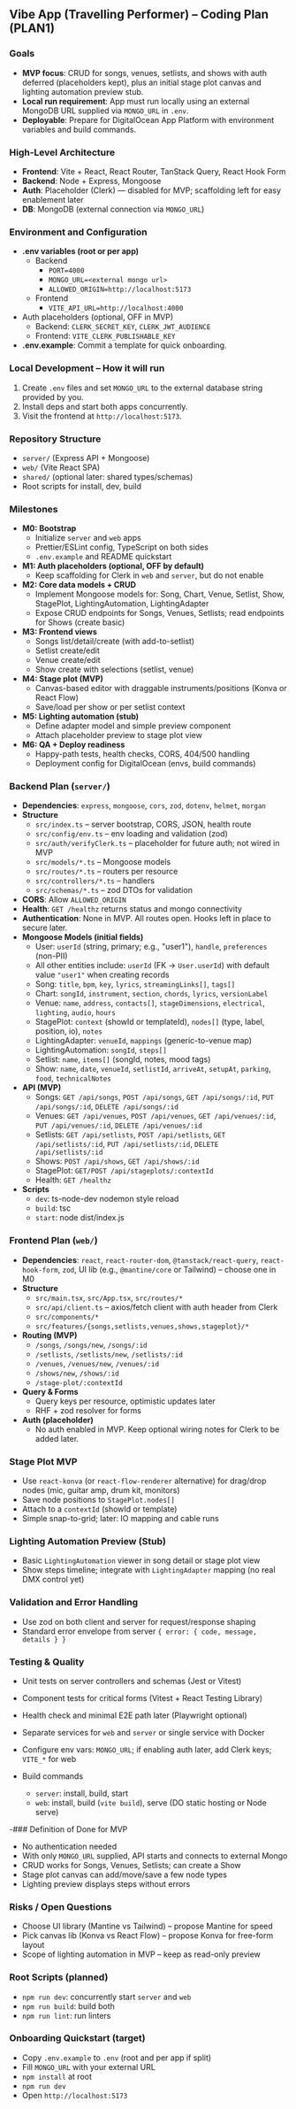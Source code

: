 ## Vibe App (Travelling Performer) – Coding Plan (PLAN1)

### Goals
- **MVP focus**: CRUD for songs, venues, setlists, and shows with auth deferred (placeholders kept), plus an initial stage plot canvas and lighting automation preview stub.
- **Local run requirement**: App must run locally using an external MongoDB URL supplied via `MONGO_URL` in `.env`.
- **Deployable**: Prepare for DigitalOcean App Platform with environment variables and build commands.

### High-Level Architecture
- **Frontend**: Vite + React, React Router, TanStack Query, React Hook Form
- **Backend**: Node + Express, Mongoose
- **Auth**: Placeholder (Clerk) — disabled for MVP; scaffolding left for easy enablement later
- **DB**: MongoDB (external connection via `MONGO_URL`)

### Environment and Configuration
- **.env variables (root or per app)**
  - Backend
    - `PORT=4000`
    - `MONGO_URL=<external mongo url>`
    - `ALLOWED_ORIGIN=http://localhost:5173`
  - Frontend
    - `VITE_API_URL=http://localhost:4000`
- Auth placeholders (optional, OFF in MVP)
  - Backend: `CLERK_SECRET_KEY`, `CLERK_JWT_AUDIENCE`
  - Frontend: `VITE_CLERK_PUBLISHABLE_KEY`
- **.env.example**: Commit a template for quick onboarding.

### Local Development – How it will run
1. Create `.env` files and set `MONGO_URL` to the external database string provided by you.
2. Install deps and start both apps concurrently.
3. Visit the frontend at `http://localhost:5173`.

### Repository Structure
- `server/` (Express API + Mongoose)
- `web/` (Vite React SPA)
- `shared/` (optional later: shared types/schemas)
- Root scripts for install, dev, build

### Milestones
- **M0: Bootstrap**
  - Initialize `server` and `web` apps
  - Prettier/ESLint config, TypeScript on both sides
  - `.env.example` and README quickstart
- **M1: Auth placeholders (optional, OFF by default)**
  - Keep scaffolding for Clerk in `web` and `server`, but do not enable
- **M2: Core data models + CRUD**
  - Implement Mongoose models for: Song, Chart, Venue, Setlist, Show, StagePlot, LightingAutomation, LightingAdapter
  - Expose CRUD endpoints for Songs, Venues, Setlists; read endpoints for Shows (create basic)
- **M3: Frontend views**
  - Songs list/detail/create (with add-to-setlist)
  - Setlist create/edit
  - Venue create/edit
  - Show create with selections (setlist, venue)
- **M4: Stage plot (MVP)**
  - Canvas-based editor with draggable instruments/positions (Konva or React Flow)
  - Save/load per show or per setlist context
- **M5: Lighting automation (stub)**
  - Define adapter model and simple preview component
  - Attach placeholder preview to stage plot view
- **M6: QA + Deploy readiness**
  - Happy-path tests, health checks, CORS, 404/500 handling
  - Deployment config for DigitalOcean (envs, build commands)

### Backend Plan (`server/`)
- **Dependencies**: `express`, `mongoose`, `cors`, `zod`, `dotenv`, `helmet`, `morgan`
- **Structure**
  - `src/index.ts` – server bootstrap, CORS, JSON, health route
  - `src/config/env.ts` – env loading and validation (zod)
  - `src/auth/verifyClerk.ts` – placeholder for future auth; not wired in MVP
  - `src/models/*.ts` – Mongoose models
  - `src/routes/*.ts` – routers per resource
  - `src/controllers/*.ts` – handlers
  - `src/schemas/*.ts` – zod DTOs for validation
- **CORS**: Allow `ALLOWED_ORIGIN`
- **Health**: `GET /healthz` returns status and mongo connectivity
- **Authentication**: None in MVP. All routes open. Hooks left in place to secure later.
- **Mongoose Models (initial fields)**
  - User: `userId` (string, primary; e.g., "user1"), `handle`, `preferences` (non-PII)
  - All other entities include: `userId` (FK -> `User.userId`) with default value `"user1"` when creating records
  - Song: `title`, `bpm`, `key`, `lyrics`, `streamingLinks[]`, `tags[]`
  - Chart: `songId`, `instrument`, `section`, `chords`, `lyrics`, `versionLabel`
  - Venue: `name`, `address`, `contacts[]`, `stageDimensions`, `electrical`, `lighting`, `audio`, `hours`
  - StagePlot: `context` (showId or templateId), `nodes[]` (type, label, position, io), `notes`
  - LightingAdapter: `venueId`, `mappings` (generic-to-venue map)
  - LightingAutomation: `songId`, `steps[]`
  - Setlist: `name`, `items[]` (songId, notes, mood tags)
  - Show: `name`, `date`, `venueId`, `setlistId`, `arriveAt`, `setupAt`, `parking`, `food`, `technicalNotes`
- **API (MVP)**
  - Songs: `GET /api/songs`, `POST /api/songs`, `GET /api/songs/:id`, `PUT /api/songs/:id`, `DELETE /api/songs/:id`
  - Venues: `GET /api/venues`, `POST /api/venues`, `GET /api/venues/:id`, `PUT /api/venues/:id`, `DELETE /api/venues/:id`
  - Setlists: `GET /api/setlists`, `POST /api/setlists`, `GET /api/setlists/:id`, `PUT /api/setlists/:id`, `DELETE /api/setlists/:id`
  - Shows: `POST /api/shows`, `GET /api/shows/:id`
  - StagePlot: `GET/POST /api/stageplots/:contextId`
  - Health: `GET /healthz`
- **Scripts**
  - `dev`: ts-node-dev nodemon style reload
  - `build`: tsc
  - `start`: node dist/index.js

### Frontend Plan (`web/`)
- **Dependencies**: `react`, `react-router-dom`, `@tanstack/react-query`, `react-hook-form`, `zod`, UI lib (e.g., `@mantine/core` or Tailwind) – choose one in M0
- **Structure**
  - `src/main.tsx`, `src/App.tsx`, `src/routes/*`
  - `src/api/client.ts` – axios/fetch client with auth header from Clerk
  - `src/components/*`
  - `src/features/{songs,setlists,venues,shows,stageplot}/*`
- **Routing (MVP)**
  - `/songs`, `/songs/new`, `/songs/:id`
  - `/setlists`, `/setlists/new`, `/setlists/:id`
  - `/venues`, `/venues/new`, `/venues/:id`
  - `/shows/new`, `/shows/:id`
  - `/stage-plot/:contextId`
- **Query & Forms**
  - Query keys per resource, optimistic updates later
  - RHF + zod resolver for forms
- **Auth (placeholder)**
  - No auth enabled in MVP. Keep optional wiring notes for Clerk to be added later.

### Stage Plot MVP
- Use `react-konva` (or `react-flow-renderer` alternative) for drag/drop nodes (mic, guitar amp, drum kit, monitors)
- Save node positions to `StagePlot.nodes[]`
- Attach to a `contextId` (showId or template)
- Simple snap-to-grid; later: IO mapping and cable runs

### Lighting Automation Preview (Stub)
- Basic `LightingAutomation` viewer in song detail or stage plot view
- Show steps timeline; integrate with `LightingAdapter` mapping (no real DMX control yet)

### Validation and Error Handling
- Use zod on both client and server for request/response shaping
- Standard error envelope from server `{ error: { code, message, details } }`

### Testing & Quality
- Unit tests on server controllers and schemas (Jest or Vitest)
- Component tests for critical forms (Vitest + React Testing Library)
- Health check and minimal E2E path later (Playwright optional)

- Separate services for `web` and `server` or single service with Docker
- Configure env vars: `MONGO_URL`; if enabling auth later, add Clerk keys; `VITE_*` for web
- Build commands
  - `server`: install, build, start
  - `web`: install, build (`vite build`), serve (DO static hosting or Node serve)

-### Definition of Done for MVP
- No authentication needed
- With only `MONGO_URL` supplied, API starts and connects to external Mongo
- CRUD works for Songs, Venues, Setlists; can create a Show
- Stage plot canvas can add/move/save a few node types
- Lighting preview displays steps without errors

### Risks / Open Questions
- Choose UI library (Mantine vs Tailwind) – propose Mantine for speed
- Pick canvas lib (Konva vs React Flow) – propose Konva for free-form layout
- Scope of lighting automation in MVP – keep as read-only preview

### Root Scripts (planned)
- `npm run dev`: concurrently start `server` and `web`
- `npm run build`: build both
- `npm run lint`: run linters

### Onboarding Quickstart (target)
- Copy `.env.example` to `.env` (root and per app if split)
- Fill `MONGO_URL` with your external URL
- `npm install` at root
- `npm run dev`
- Open `http://localhost:5173`
